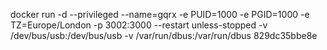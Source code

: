 docker run -d   --privileged  --name=gqrx   -e PUID=1000   -e PGID=1000   -e TZ=Europe/London   -p 3002:3000   --restart unless-stopped  -v /dev/bus/usb:/dev/bus/usb   -v /var/run/dbus:/var/run/dbus  829dc35bbe8e